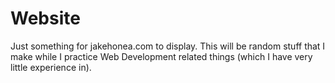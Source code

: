 # Website

Just something for jakehonea.com to display. This will be random stuff that I make while I practice Web Development related things (which I have very little experience in).

